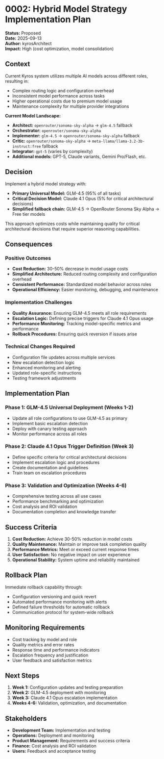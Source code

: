 # 0002: Hybrid Model Strategy Implementation Plan

**Status:** Proposed  
**Date:** 2025-09-13  
**Author:** kyrosArchitect  
**Impact:** High (cost optimization, model consolidation)

## Context

Current Kyros system utilizes multiple AI models across different roles, resulting in:
- Complex routing logic and configuration overhead
- Inconsistent model performance across tasks
- Higher operational costs due to premium model usage
- Maintenance complexity for multiple provider integrations

**Current Model Landscape:**
- **Architect:** `openrouter/sonoma-sky-alpha` → `glm-4.5` fallback
- **Orchestrator:** `openrouter/sonoma-sky-alpha` 
- **Implementer:** `glm-4.5` → `openrouter/sonoma-sky-alpha` fallback
- **Critic:** `openrouter/sonoma-sky-alpha` → `meta-llama/llama-3.2-3b-instruct:free` fallback
- **Integrator:** `gpt-5` (varies by complexity)
- **Additional models:** GPT-5, Claude variants, Gemini Pro/Flash, etc.

## Decision

Implement a hybrid model strategy with:
- **Primary Universal Model:** GLM-4.5 (95% of all tasks)
- **Critical Decision Model:** Claude 4.1 Opus (5% for critical architectural decisions)
- **Simplified fallback chain:** GLM-4.5 → OpenRouter Sonoma Sky Alpha → Free tier models

This approach optimizes costs while maintaining quality for critical architectural decisions that require superior reasoning capabilities.

## Consequences

### Positive Outcomes
- **Cost Reduction:** 30-50% decrease in model usage costs
- **Simplified Architecture:** Reduced routing complexity and configuration overhead
- **Consistent Performance:** Standardized model behavior across roles
- **Operational Efficiency:** Easier monitoring, debugging, and maintenance

### Implementation Challenges
- **Quality Assurance:** Ensuring GLM-4.5 meets all role requirements
- **Escalation Logic:** Defining precise triggers for Claude 4.1 Opus usage
- **Performance Monitoring:** Tracking model-specific metrics and performance
- **Rollback Procedures:** Ensuring quick reversion if issues arise

### Technical Changes Required
- Configuration file updates across multiple services
- New escalation detection logic
- Enhanced monitoring and alerting
- Updated role-specific instructions
- Testing framework adjustments

## Implementation Plan

### Phase 1: GLM-4.5 Universal Deployment (Weeks 1-2)
- Update all role configurations to use GLM-4.5 as primary
- Implement basic escalation detection
- Deploy with canary testing approach
- Monitor performance across all roles

### Phase 2: Claude 4.1 Opus Trigger Definition (Week 3)
- Define specific criteria for critical architectural decisions
- Implement escalation logic and procedures
- Create documentation and guidelines
- Train team on escalation procedures

### Phase 3: Validation and Optimization (Weeks 4-6)
- Comprehensive testing across all use cases
- Performance benchmarking and optimization
- Cost analysis and ROI validation
- Documentation completion and knowledge transfer

## Success Criteria

1. **Cost Reduction:** Achieve 30-50% reduction in model costs
2. **Quality Maintenance:** Maintain or improve task completion quality
3. **Performance Metrics:** Meet or exceed current response times
4. **User Satisfaction:** No negative impact on user experience
5. **Operational Stability:** System uptime and reliability maintained

## Rollback Plan

Immediate rollback capability through:
- Configuration versioning and quick revert
- Automated performance monitoring with alerts
- Defined failure thresholds for automatic rollback
- Communication protocol for system-wide rollback

## Monitoring Requirements

- Cost tracking by model and role
- Quality metrics and error rates
- Response time and performance indicators
- Escalation frequency and justification
- User feedback and satisfaction metrics

## Next Steps

1. **Week 1:** Configuration updates and testing preparation
2. **Week 2:** GLM-4.5 deployment with monitoring
3. **Week 3:** Claude 4.1 Opus escalation implementation
4. **Weeks 4-6:** Validation, optimization, and documentation

## Stakeholders

- **Development Team:** Implementation and testing
- **Operations:** Deployment and monitoring
- **Product Management:** Requirements and success criteria
- **Finance:** Cost analysis and ROI validation
- **Users:** Feedback and acceptance testing